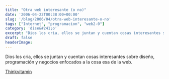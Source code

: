 ```yaml
---
title: "Otra web interesante (o no)"
date: '2006-04-22T00:38:00+00:00'
slug: '/blog/2006/04/otra-web-interesante-o-no'
tags: ["Internet", "programacion", "web2-0"]
category: 'dise&#241;o'
excerpt: "Dios los cria, ellos se juntan y cuentan cosas interesantes sobre diseño, programación y negocios enfocados a la cosa esa de la web.[Thinkvitamin]("
draft: false
headerImage: 
---
```

Dios los cria, ellos se juntan y cuentan cosas interesantes sobre diseño, programación y negocios enfocados a la cosa esa de la web.

[Thinkvitamin](http://www.thinkvitamin.com/)

